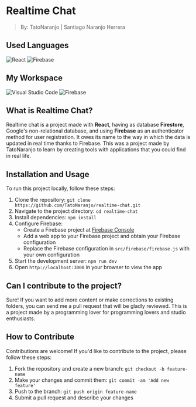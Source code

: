 # Realtime Chat
> By: TatoNaranjo | Santiago Naranjo Herrera

## Used Languages
![React](https://img.shields.io/badge/react-%2320232a.svg?style=for-the-badge&logo=react&logoColor=%2361DAFB)
![Firebase](https://img.shields.io/badge/firebase-%23039BE5.svg?style=for-the-badge&logo=firebase)

## My Workspace
![Visual Studio Code](https://img.shields.io/badge/Visual%20Studio%20Code-0078d7.svg?style=for-the-badge&logo=visual-studio-code&logoColor=white)
![Firebase](https://img.shields.io/badge/firebase-a08021?style=for-the-badge&logo=firebase&logoColor=ffcd34)

## What is Realtime Chat?
Realtime chat is a project made with **React**, having as database **Firestore**, Google's non-relational database, and using **Firebase** as an authenticator method for user registration. It owes its name to the way in which the data is updated in real time thanks to Firebase. This was a project made by TatoNaranjo to learn by creating tools with applications that you could find in real life.

## Installation and Usage
To run this project locally, follow these steps:

1. Clone the repository: `git clone https://github.com/TatoNaranjo/realtime-chat.git`
2. Navigate to the project directory: `cd realtime-chat`
3. Install dependencies: `npm install`
4. Configure Firebase:
   - Create a Firebase project at [Firebase Console](https://console.firebase.google.com/)
   - Add a web app to your Firebase project and obtain your Firebase configuration
   - Replace the Firebase configuration in `src/firebase/firebase.js` with your own configuration
5. Start the development server: `npm run dev`
6. Open `http://localhost:3000` in your browser to view the app

## Can I contribute to the project?
Sure! If you want to add more content or make corrections to existing folders, you can send me a pull request that will be gladly reviewed. This is a project made by a programming lover for programming lovers and studio enthusiasts.

## How to Contribute
Contributions are welcome! If you'd like to contribute to the project, please follow these steps:

1. Fork the repository and create a new branch: `git checkout -b feature-name`
2. Make your changes and commit them: `git commit -am 'Add new feature'`
3. Push to the branch: `git push origin feature-name`
4. Submit a pull request and describe your changes


